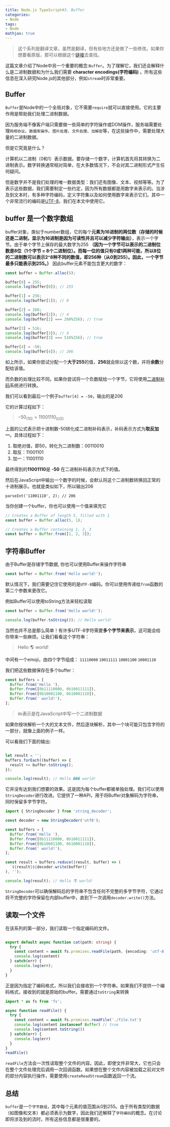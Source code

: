```yaml
---
title: Node.js TypeScript#3. Buffer
categories:
- Node
tags:
- Node
mathjax: true
---
```

> 这个系列是翻译文章，虽然是翻译，但有些地方还是做了一些修改。如果你想要看原版，那可以根据这个[链接](https://wanago.io/2019/02/25/node-js-typescript-3-the-buffer/)去查找。

这篇文章介绍了Node中另一个重要的概念:`Buffer`。为了理解它，我们还会解释什么是二进制数据和为什么我们需要 **character encodings(字符编码)** 。所有这些信息在深入研究Node.js的其他部分，例如`stream`时非常重要。



## Buffer

`Buffer`是Node中的一个全局对象，它不需要`require`就可以直接使用。它的主要作用是帮助我们处理二进制数据。

因为服务端不像客户端只需要做一些简单的字符操作或DOM操作，服务端需要处理`网络协议`、`数据库操作`、`图片处理`、`文件处理`、`加解密`等，在这些操作中，需要处理大量的二进制数据。

但是它究竟是什么？

计算机以二进制（0和1）表示数据。要存储一个数字，计算机首先将其转换为二进制表示。数字转换通常相对简单，在大多数情况下，不会对其二进制形式产生任何疑问。


但是数字并不是我们处理的唯一数据类型：我们还有图像、文本、视频等等。为了表示这些数据，我们需要制定一些约定，因为所有数据都是用数字来表示的。当涉及到文本时，有多种字符编码，定义字符集以及如何使用数字来表示它们。其中一个非常流行的编码是[UTF-8](https://en.wikipedia.org/wiki/UTF-8)，我们在本文中使用它。


## buffer 是一个数字数组


buffer对象，类似于number数组，它的每个**元素为16进制的两位数（存储的时候还是二进制，显示为16进制是因为可读性并且可以减少字符输出）**，表示一个字节。由于单个字节上保存的最大数字为255 **（因为一个字节可以表示的二进制位数是8位（1个字节 = 8个二进制位）。而每一位的值只有0或1两种可能，所以8位的二进制数可以表示2^8种不同的数值，即256种（从0到255）。因此，一个字节最多只能表示到255。）** 因此buffer元素不能包含更大的数字：

```ts
const buffer = Buffer.alloc(5);

buffer[0] = 255;
console.log(buffer[0]); // 255

buffer[1] = 256;
console.log(buffer[1]); // 0

buffer[2] = 260;
console.log(buffer[2]); // 4
console.log(buffer[2] === 260%256); // true

buffer[3] = 516;
console.log(buffer[3]); // 4
console.log(buffer[3] === 516%256); // true

buffer[4] = -50;
console.log(buffer[4]); // 206
```

如上所示，如果你尝试分配一个**大于255**的值，**256**就会除以这个数，并将**余数**分配给该值。

而负数的处理比较不同。如果你尝试将一个负数赋给一个字节，它将使用[二进制补码](https://en.wikipedia.org/wiki/Two%27s_complement)系统进行转换。

我们可以看到最后一个例子`buffer[4] = -50`，输出的是206

它的计算过程如下：

> $-50_{(10)} = 11001110_{(U2)}$

上面的公式表示把十进制数-50转化成二进制补码表示，补码表示方式为**取反加一**。具体过程如下：
1. 取绝对值，即50，转化为二进制数：00110010
2. 取反：11001101
3. 加一：11001110

最终得到的**11001110**是 **-50** 在二进制补码表示方式下的值。

然后在JavaScript中输出一个数字的时候，会默认将这个二进制数转换回正常的十进制展示。也就是类似如下，所以输出206

`parseInt('11001110', 2); // 206`


当你创建一个buffer，你也可以使用一个值来填充它
```ts
// Creates a Buffer of length 5, filled with 1
const buffer = Buffer.alloc(5, 1);

// Creates a Buffer containing 1, 2, 3
const buffer = Buffer.from([1, 2, 3]);
```

## 字符串Buffer

由于Buffer是存储字节数据, 你也可以使用Buffer来操作字符串

```ts
const buffer = Buffer.from('Hello world!');
```

默认情况下，我们需要记住它使用的是`UTF-8`编码。你可以使用传递给`from`函数的第二个参数来更改它。

例如Buffer可以使用toString方法来轻松读取
```ts
const buffer = Buffer.from('Hello world!');

console.log(buffer.toString()); // Hello world!
```

当然也并不总是那么简单！有许多UTF-8字符需要**多个字节来表示**，这可能会给你带来一些麻烦。让我们看看这个字符串：

> Hello 🌎 world!

中间有一个emoji，由四个字节组成： `11110000`  `10011111`  `10001100`  `10001110`

我们把这些数据保存在多个buffer：
```ts
const buffers = [
  Buffer.from('Hello '),
  Buffer.from([0b11110000, 0b10011111]),
  Buffer.from([0b10001100, 0b10001110]),
  Buffer.from(' world!'),
];
```
> `0b`表示是在JavaScript中写一个二进制数据


如果你按块解析一个大的文本文件，然后逐块解析，其中一个块可能只包含字符的一部分，就像上面的例子一样。

可以看我们下面的输出:

```ts

let result = '';
buffers.forEach((buffer) => {
  result += buffer.toString();
});

console.log(result); // Hello ��� world!
```

它并没有达到我们想要的效果。这是因为每个buffer都被单独处理。我们可以使用`StringDecoder`进行改进。它提供了一种API，用于将Buffer对象解码为字符串，同时保留多字节字符。
```ts
import { StringDecoder } from 'string_decoder';

const decoder = new StringDecoder('utf8');

const buffers = [
  Buffer.from('Hello '),
  Buffer.from([0b11110000, 0b10011111]),
  Buffer.from([0b10001100, 0b10001110]),
  Buffer.from(' world!'),
];

const result = buffers.reduce((result, buffer) => (
  `${result}${decoder.write(buffer)}`
), '');

console.log(result); // Hello 🌎 world!
```

`StringDecoder`可以确保解码后的字符串不包含任何不完整的多字节字符，它通过将不完整的字符保留在内部buffer中，直到下一次调用`decoder.write()`方法。


## 读取一个文件

在该系列的第一部分，我们读取一个指定编码的文件。
```ts

export default async function cat(path: string) {
  try {
    const content = await fs.promises.readFile(path, {encoding: 'utf-8'})
    console.log(content)
  } catch(err) {
    console.log(err);
  }
}
```
正是因为指定了编码格式，所以我们会接收到一个字符串。如果我们不提供一个编码格式，接收到的就是原始的buffer。需要通过`toString`来转换
```ts
import * as fs from 'fs';

async function readFile() {
  try {
    const content = await fs.promises.readFile('./file.txt')
    console.log(content instanceof Buffer) // true
    console.log(content.toString())
  } catch(err) {
    console.log(err)
  }
}
readFile()
```

`readFile`方法会一次性读取整个文件的内容。因此，即使文件非常大，它也只会在整个文件处理完后调用一次回调函数。如果想在整个文件内容被加载之前对文件的部分内容执行操作，需要使用`createReadStream`函数返回一个流。

## 总结
`buffer`是一个`字节数组`，其中每个元素的值范围从0到255。由于所有类型的数据（如图像和文本）都必须表示为数字，因此我们还解释了`字符编码`的概念。在讨论即将涉及到的流时，所有这些信息都是很重要的。






